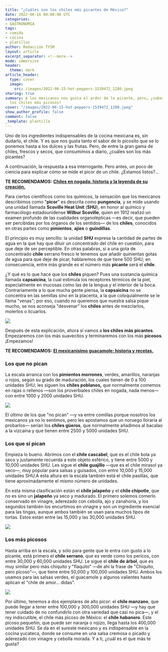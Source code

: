 ```yaml
---
title: "¿Cuáles son los chiles más picantes de México?"
date: 2022-06-16 00:00:00 UTC
categories:
- GASTRONOMIA
tags:
- comida
- cocina
- platillos
author: Redacción TYSM
layout: article
excerpt_separator: <!--more-->
mode: immersive
header:
  theme: dark
article_header:
  type: cover
  image:
    src: /images/2022-06-15-hot-peppers-1539472_1280.jpeg
sharing: true
summary: A los mexicanos nos gusta el ardor de lo picante, pero… ¿sabes cuáles son
  los chiles más picosos?
cover: "/images/2022-06-15-hot-peppers-1539472_1280.jpeg"
show_author_profile: false
comment: false
_template: plantilla
---
```







Uno de los ingredientes indispensables de la cocina mexicana es, sin dudarlo, el chile. Y es que nos gusta tanto el sabor de lo picosito que se lo ponemos hasta a los dulces y las frutas. Pero, de entre la gran gama de chiles, frescos y secos, que consumimos a diario, ¿cuáles son los más picantes?

A continuación, la respuesta a esa interrogante. Pero antes, un poco de ciencia para explicar cómo se mide el picor de un chile. ¿Estamos listos?…

**TE RECOMENDAMOS:** [**Chiles en nogada: historia y la leyenda de su creación.**](https://blog.tonoysumariachi.com/gastronomia/2022/04/27/chiles-en-nogada-historia-y-la-leyenda-de-su-creacion.html)

Para ciertos científicos como los químicos, la sensación que los mexicanos describimos como "**picor**" es descrita como **pungencia**, y se mide usando una unidad llamada **Scoville Heat Unit** (**SHU**), en honor al químico y farmacólogo estadounidense **Wilbur Scoville**, quien en 1912 realizó un examen profundo de las cualidades organolépticas —es decir, que pueden ser percibidas por los órganos de los sentidos— de los **chiles**, conocidos en otras partes como **pimientos**, **ajíes** o **guindillas**.

El principio es muy sencillo: la unidad **SHU** expresa la cantidad de partes de agua en la que hay que diluir un concentrado del chile en cuestión, para que deje de ser perceptible. En otras palabras, si a una gota de concentrado **chile** serrano fresco le tenemos que añadir quinientas gotas de agua para que deje de picar, hablaremos de que tiene 500 SHU; en consecuencia, entre más grande es el número más **picante** será el **chile**.

¿Y qué es lo que hace que los **chiles** piquen? Pues una sustancia química llamada **capsaicina**, la cual estimula los receptores térmicos de la piel, especialmente en mucosas como las de la lengua y el interior de la boca. Contrariamente a lo que mucha gente piensa, la **capsaicina** no se concentra en las semillas sino en la placenta, a la que coloquialmente se le llama "venas"; por eso, cuando no queremos que nuestra salsa pique mucho, se nos aconseja "desvenar" los **chiles** antes de mezclarlos, molerlos o licuarlos.

![](/images/2022-06-15-jalapenos-1320629_1280.jpeg)

Después de esta explicación, ahora sí vamos a **los chiles más picantes**. Empezaremos con los más suavecitos y terminaremos con los más **picosos**. ¡Empezamos!

**TE RECOMENDAMOS:** [**El mexicanísimo guacamole: historia y recetas.**](https://blog.tonoysumariachi.com/gastronomia/2022/10/17/el-mexicanisimo-guacamole-historia-y-recetas.html)

### Los que no pican

La escala arranca con los **pimientos morrones**, verdes, amarillos, naranjas o rojos, según su grado de maduración, los cuales tienen de 0 a 100 unidades SHU; les siguen los **chiles poblanos,** que normalmente comemos en rajas o rellenos —son los proverbiales chiles en nogada, nada menos— con entre 1000 y 2000 unidades SHU.

![](https://upload.wikimedia.org/wikipedia/commons/thumb/8/84/Chile_en_rajas.jpg/1024px-Chile_en_rajas.jpg)

El último de los que "no pican" —y va entre comillas porque nosotros los mexicanos ya no lo sentimos, pero les apostamos que un noruego lloraría al probarlos— serían los **chiles güeros**, que normalmente añadimos al bacalao a la vizcaína y que tienen entre 2500 y 5000 unidades SHU.

### Los que sí pican

Empieza lo bueno. Abrimos con el **chile cascabel**, que es el chile bola ya seco y justamente recuerda a este objeto esférico, y tiene entre 5000 y 10,000 unidades SHU. Les sigue el **chile guajillo** —que es el chile mirasol ya seco—, muy popular para salsas y guisados, con entre 10,000 y 15,000 unidades SHU.A esta altura en la escala también está el chile pasillas, que tiene aproximadamente el mismo número de unidades.

En esta misma clasificación están el **chile jalapeño** y el **chile chipotle**, que no es sino un **jalapeño** ya seco y madurado. El primero solemos comerlo conservado en vinagre, aderezado con cebolla, ajo y zanahoria, y los segundos también los encurtimos en vinagre y son un ingrediente esencial para las tingas, aunque ambos también se usan para muchos tipos de tortas. Estos están entre las 15,000 y las 30,000 unidades SHU.

![](https://upload.wikimedia.org/wikipedia/commons/thumb/9/94/Bowl_of_jalape%C3%B1os.jpg/1024px-Bowl_of_jalape%C3%B1os.jpg)

### Los más picosos

Hasta arriba en la escala, y sólo para gente que le entra con gusto a lo picante, está primero el **chile serrano**, que es verde como los pericos, con entre 30,000 y 60,000 unidades SHU. Le sigue el **chile de árbol**, que es muy similar pero más chiquito y "flaquito" —de ahí la frase de "Chiquito, pero picoso"—, que tiene entre 50,000 y 100,000 unidades SHU. Ambos los usamos para las salsas verdes, el guacamole y algunos valientes hasta aplican el "chile de amor… didas".

![](https://upload.wikimedia.org/wikipedia/commons/thumb/8/85/Chile_de_%C3%81rbol_seco.JPG/1024px-Chile_de_%C3%81rbol_seco.JPG)

Por último, tenemos a dos ejemplares de alto picor: el **chile manzano**, que puede llegar a tener entre 100,000 y 300,000 unidades SHU —y hay que tener cuidado de no confundirlo con otra variedad que casi no pica—, y el rey indiscutible, el chile más picoso de México: el **chile habanero**. Este picoso pequeñín, que puede ser naranja o rojizo, llega hasta los 400,000 unidades SHU. Se da en el sureste mexicano y es indispensable en la cocina yucateca, donde se consume en una salsa cremosa o picado y aderezado con vinagre y cebolla morada. Y a ti, ¿cuál es el que más te gusta?
